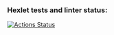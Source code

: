 ### Hexlet tests and linter status:
[![Actions Status](https://github.com/braimm/python-project-52/actions/workflows/hexlet-check.yml/badge.svg)](https://github.com/braimm/python-project-52/actions)